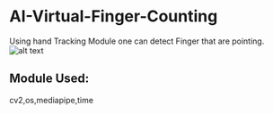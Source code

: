 # AI-Virtual-Finger-Counting
Using hand Tracking Module one can detect Finger that are pointing.
![alt text](https://www.section.io/engineering-education/creating-a-finger-counter/hero.jpg)

## Module Used:
cv2,os,mediapipe,time

